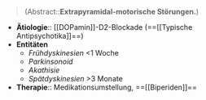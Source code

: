 ---
---
> (Abstract::**Extrapyramidal-motorische Störungen.**)
- **Ätiologie**:: [[DOPamin]]-D2-Blockade (==[[Typische Antipsychotika]]==)
- **Entitäten**
	- *Frühdyskinesien* <1 Woche
	- *Parkinsonoid*
	- *Akathisie*
	- *Spätdyskinesien* >3 Monate
- **Therapie**:: Medikationsumstellung, ==[[Biperiden]]==